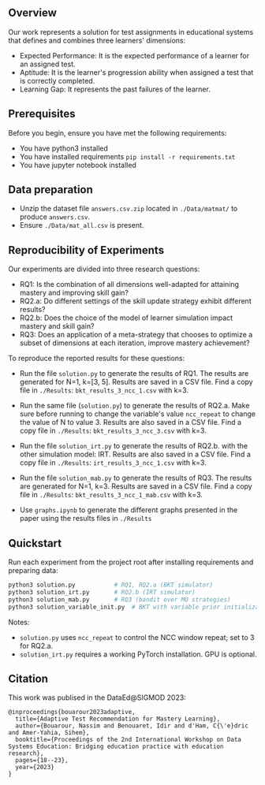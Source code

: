 ## Overview

Our work represents a solution for test assignments in educational systems that defines and combines three learners' dimensions:
- Expected Performance: It is the expected performance of a learner for an assigned test.
- Aptitude: It is the learner's progression ability when assigned a test that is correctly completed.
- Learning Gap: It represents the past failures of the learner.

## Prerequisites

Before you begin, ensure you have met the following requirements:

* You have python3  installed  
* You have installed requirements  `pip install -r requirements.txt`
* You have jupyter notebook installed

## Data preparation

- Unzip the dataset file `answers.csv.zip` located in `./Data/matmat/` to produce `answers.csv`.
- Ensure `./Data/mat_all.csv` is present.

## Reproducibility of Experiments

Our experiments are divided into three research questions:
- RQ1: Is the combination of all dimensions well-adapted for attaining mastery and improving skill gain?
- RQ2.a: Do different settings of the skill update strategy exhibit different results?
- RQ2.b: Does the choice of the model of learner simulation impact mastery and skill gain?
- RQ3: Does an application of a meta-strategy that chooses to optimize a subset of dimensions at each iteration, improve mastery achievement?

To reproduce the reported results for these questions:
- Run the file `solution.py` to generate the results of RQ1. The results are generated for N=1, k=[3, 5].
  Results are saved in a CSV file. Find a copy file in ```./Results```: ```bkt_results_3_ncc_1.csv``` with k=3.
- Run the same file (`solution.py`) to generate the results of RQ2.a. Make sure before running to change the variable's value ```ncc_repeat``` to change the value of N to value 3.
  Results are also saved in a CSV file. Find a copy file in ```./Results```: ```bkt_results_3_ncc_3.csv``` with k=3.
- Run the file `solution_irt.py` to generate the results of RQ2.b. with the other simulation model: IRT.
  Results are also saved in a CSV file. Find a copy file in ```./Results```: ```irt_results_3_ncc_1.csv``` with k=3.
- Run the file `solution_mab.py` to generate the results of RQ3. The results are generated for N=1, k=3.
  Results are saved in a CSV file. Find a copy file in ```./Results```: ```bkt_results_3_ncc_1_mab.csv``` with k=3.

- Use ```graphs.ipynb``` to generate the different graphs presented in the paper using the results files in ```./Results```

## Quickstart

Run each experiment from the project root after installing requirements and preparing data:

```bash
python3 solution.py           # RQ1, RQ2.a (BKT simulator)
python3 solution_irt.py       # RQ2.b (IRT simulator)
python3 solution_mab.py       # RQ3 (bandit over MO strategies)
python3 solution_variable_init.py  # BKT with variable prior initialization
```

Notes:
- `solution.py` uses `ncc_repeat` to control the NCC window repeat; set to 3 for RQ2.a.
- `solution_irt.py` requires a working PyTorch installation. GPU is optional.

## Citation
This work was publised in the DataEd@SIGMOD 2023:
```
@inproceedings{bouarour2023adaptive,
  title={Adaptive Test Recommendation for Mastery Learning},
  author={Bouarour, Nassim and Benouaret, Idir and d'Ham, C{\'e}dric and Amer-Yahia, Sihem},
  booktitle={Proceedings of the 2nd International Workshop on Data Systems Education: Bridging education practice with education research},
  pages={18--23},
  year={2023}
}
```
